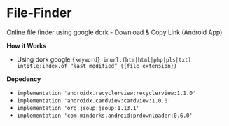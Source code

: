 # File-Finder

Online file finder using google dork - Download &amp; Copy Link (Android App)

**How it Works**
- Using dork google ```{keyword} inurl:(htm|html|php|pls|txt) intitle:index.of “last modified” ({file extension})```

**Depedency**
- ```implementation 'androidx.recyclerview:recyclerview:1.1.0'```
- ```implementation 'androidx.cardview:cardview:1.0.0' ```
- ```implementation 'org.jsoup:jsoup:1.13.1' ```
- ```implementation 'com.mindorks.android:prdownloader:0.6.0' ```

